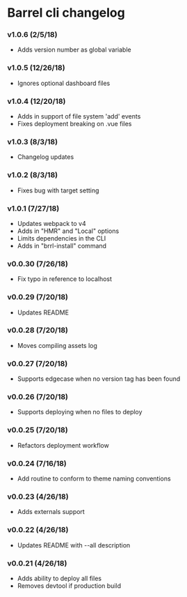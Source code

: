 # Barrel cli changelog

### v1.0.6 (2/5/18)
- Adds version number as global variable

### v1.0.5 (12/26/18)
- Ignores optional dashboard files

### v1.0.4 (12/20/18)
- Adds in support of file system 'add' events
- Fixes deployment breaking on .vue files

### v1.0.3 (8/3/18)
- Changelog updates

### v1.0.2 (8/3/18)
- Fixes bug with target setting

### v1.0.1 (7/27/18)
- Updates webpack to v4
- Adds in "HMR" and "Local" options
- Limits dependencies in the CLI
- Adds in "brrl-install" command

### v0.0.30 (7/26/18)
- Fix typo in reference to localhost

### v0.0.29 (7/20/18)
- Updates README

### v0.0.28 (7/20/18)
- Moves compiling assets log

### v0.0.27 (7/20/18)
- Supports edgecase when no version tag has been found

### v0.0.26 (7/20/18)
- Supports deploying when no files to deploy

### v0.0.25 (7/20/18)
- Refactors deployment workflow

### v0.0.24 (7/16/18)
- Add routine to conform to theme naming conventions

### v0.0.23 (4/26/18)
- Adds externals support

### v0.0.22 (4/26/18)
- Updates README with --all description

### v0.0.21 (4/26/18)
- Adds ability to deploy all files
- Removes devtool if production build
